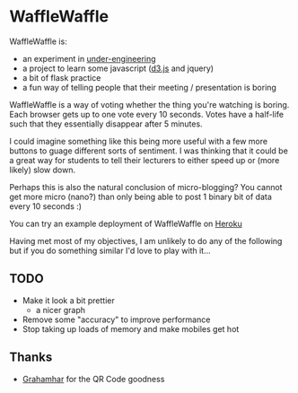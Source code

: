 # WaffleWaffle

WaffleWaffle is:
- an experiment in [under-engineering](http://www.underengineering.com/2014/05/22/DIY-NoSql/)
- a project to learn some javascript ([d3.js](http://bost.ocks.org/mike/path/) and jquery)
- a bit of flask practice
- a fun way of telling people that their meeting / presentation is boring

WaffleWaffle is a way of voting whether the thing you're watching is boring.  Each browser gets up to
one vote every 10 seconds.  Votes have a half-life such that they essentially disappear after 5 minutes.

I could imagine something like this being more useful with a few more buttons to guage different sorts
of sentiment.  I was thinking that it could be a great way for students to tell their lecturers to 
either speed up or (more likely) slow down.

Perhaps this is also the natural conclusion of micro-blogging?  You cannot get more micro (nano?) than
only being able to post 1 binary bit of data every 10 seconds :)

You can try an example deployment of WaffleWaffle on [Heroku](https://wafflewaffle.herokuapp.com)

Having met most of my objectives, I am unlikely to do any of the following but if you do something similar
I'd love to play with it...

## TODO
* Make it look a bit prettier
  * a nicer graph
* Remove some "accuracy" to improve performance
* Stop taking up loads of memory and make mobiles get hot

## Thanks
* [Grahamhar](https://github.com/grahamhar) for the QR Code goodness

